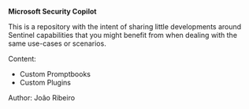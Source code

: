 **Microsoft Security Copilot**

This is a repository with the intent of sharing little developments around Sentinel capabilities that you might benefit from when dealing with the same use-cases or scenarios.

Content:
- Custom Promptbooks
- Custom Plugins

Author: João Ribeiro






